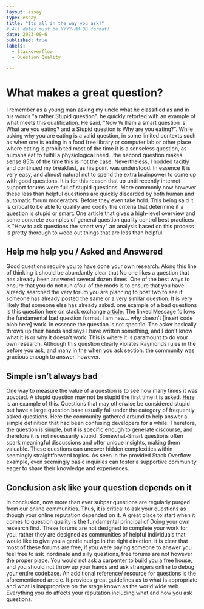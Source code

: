 ```yaml
---
layout: essay
type: essay
title: "Its all in the way you ask!"
# All dates must be YYYY-MM-DD format!
date: 2023-09-6
published: true
labels:
  - Stackoverflow
  - Question Quality

---
```


# What makes a great question?

I remember as a young man asking my uncle what he classified as and in his words "a rather Stupid question".
he quickly retorted with an example of what meets this qualification. He said, "Now William a smart question is What are you eating? and a Stupid question is Why are you eating?".
While asking why you are eating is a valid question, in some limited contexts such as when one is eating in a food free library or computer lab or other place where eating is prohibited 
most of the time it is a senseless question, as humans eat to fulfill a physiological need.
.the second question makes sense 85% of the time this is not the case. Nevertheless, I nodded tacitly and continued my breakfast, as his point was understood.
In essence It is very easy, and almost natural not to spend the extra brainpower to come up with good questions.
It is for this reason that up until recently internet support forums were full of stupid questions.
More commonly now however these less than helpful questions are quickly discarded by both human and automatic forum moderators.
Before they even take hold. This being said it is critical to be able to qualify and codify the criteria that determine if a question is stupid or smart. One article that gives a high-level overview and some concrete examples of general question quality control best practices is "How to ask questions the smart way" an analysis based on this process is pretty thorough to weed out things that are less than helpful.

## Help me help you / Asked and Answered
Good questions require you to have done your own research. Along this line of thinking it should be abundantly clear that No one likes a question that has already been answered several dozen times. One of the best ways to ensure that you do not run afoul of the mods is to ensure that you have already searched the very forum you are planning to post two to see if someone has already posted the same or a very similar question. It is very likely that someone else has already asked. 
one example of a bad questions is this question here on stack exchange [article](https://stackoverflow.com/questions/21865997/c-beginner-need-guidance). The linked Message follows the fundamental bad question format. I am new... why doesn’t [insert code blob here] work.  In essence the question is not specific. The asker basically throws up their hands and says I have written something, and I don't know what it is or why it doesn't work. This is where it is paramount to do your own research. Although this question clearly violates Raymonds rules in the before you ask, and many in the when you ask section.
the community was gracious enough to answer, however.

## Simple isn’t always bad

One way to measure the value of a question is to see how many times it was upvoted. A stupid question may not be stupid the first time it is asked. [Here](https://stackoverflow.com/questions/121162/what-does-the-explicit-keyword-mean) is an example of this. Questions that may otherwise be considered stupid but have a large question base usually fall under the category of frequently asked questions. Here the community gathered around to help answer a simple definition that had been confusing developers for a while. Therefore, the question is simple, but it is specific enough to generate discourse, and therefore it is not necessarily stupid. Somewhat-Smart questions often spark meaningful discussions and offer unique insights, making them valuable. These questions can uncover hidden complexities within seemingly straightforward topics. As seen in the provided Stack Overflow example, even seemingly basic inquiries can foster a supportive community eager to share their knowledge and experiences.

## Conclusion ask like your question depends on it

In conclusion, now more than ever subpar questions are regularly purged from our online communities. Thus, it is critical to ask your questions as though your online reputation depended on it. A great place to start when it comes to question quality is the fundamental principal of Doing your own research first. These forums are not designed to complete your work for you, rather they are designed as communities of helpful individuals that would like to give you a gentle nudge in the right direction. it is clear that most of these forums are free, if you were paying someone to answer you feel free to ask inordinate and silly questions, free forums are not however the proper place. You would not ask a carpenter to build you a free house, and you should not throw up your hands and ask strangers online to debug your entire codebase. An additional reference/ resource for questions is the aforementioned article. It provides great guidelines as to what is appropriate and what is inappropriate on the stage known as the world wide web. Everything you do affects your reputation including what and how you ask questions.
